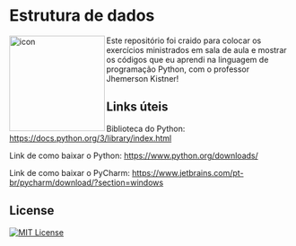 # Estrutura de dados

<img src="https://techstack-generator.vercel.app/python-icon.svg" alt="icon" align="left" width="170" />

Este repositório foi craido para colocar os exercícios ministrados em sala de aula e mostrar os códigos que eu aprendi na linguagem de programação Python, com o professor Jhemerson Kistner!

## Links úteis

Biblioteca do Python: https://docs.python.org/3/library/index.html

Link de como baixar o Python: https://www.python.org/downloads/

Link de como baixar o PyCharm: https://www.jetbrains.com/pt-br/pycharm/download/?section=windows

## License

[![MIT License](https://img.shields.io/badge/License-MIT-green.svg)](./LICENSE)

